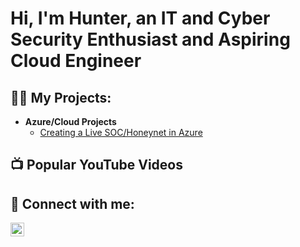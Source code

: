 <h1>Hi, I'm Hunter, an IT and Cyber Security Enthusiast and Aspiring Cloud Engineer</h1>

<h2>👨‍💻 My Projects:</h2>

- <b>Azure/Cloud Projects</b>
  - [Creating a Live SOC/Honeynet in Azure](https://github.com/coyo11/Azure-SOC)


<h2>📺 Popular YouTube Videos</h2>



<h2> 🤳 Connect with me:</h2>


[<img align="left" alt="HunterCuyar | LinkedIn" width="22px" src="" />][linkedin]



[linkedin]: https://linkedin.com/in/

